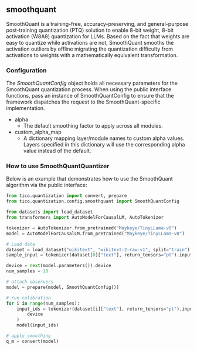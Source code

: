 ## smoothquant

SmoothQuant is a training-free, accuracy-preserving, and general-purpose post-training quantization (PTQ) solution to enable 8-bit weight, 8-bit activation (W8A8) quantization for LLMs. Based on the fact that weights are easy to quantize while activations are not, SmoothQuant smooths the activation outliers by offline migrating the quantization difficulty from activations to weights with a mathematically equivalent transformation. 

### Configuration

The _SmoothQuantConfig_ object holds all necessary parameters for the SmoothQuant quantization process. 
When using the public interface functions, pass an instance of SmoothQuantConfig to ensure that 
the framework dispatches the request to the SmoothQuant-specific implementation.

- alpha
    - The default smoothing factor to apply across all modules.
- custom_alpha_map
    - A dictionary mapping layer/module names to custom alpha values.
      Layers specified in this dictionary will use the corresponding alpha
      value instead of the default.

### How to use SmoothQuantQuantizer

Below is an example that demonstrates how to use the SmoothQuant algorithm via the public interface:

```python
from tico.quantization import convert, prepare
from tico.quantization.config.smoothquant import SmoothQuantConfig

from datasets import load_dataset
from transformers import AutoModelForCausalLM, AutoTokenizer

tokenizer = AutoTokenizer.from_pretrained("Maykeye/TinyLLama-v0")
model = AutoModelForCausalLM.from_pretrained("Maykeye/TinyLLama-v0")

# Load data
dataset = load_dataset("wikitext", "wikitext-2-raw-v1", split="train")
sample_input = tokenizer(dataset[0]["text"], return_tensors="pt").input_ids

device = next(model.parameters()).device
num_samples = 10

# attach observers
model = prepare(model, SmoothQuantConfig())

# run calibration
for i in range(num_samples):
    input_ids = tokenizer(dataset[i]["text"], return_tensors="pt").input_ids.to(
        device
    )
    model(input_ids)

# apply smoothing
q_m = convert(model)
```